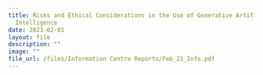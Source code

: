 ```yaml
---
title: Risks and Ethical Considerations in the Use of Generative Artificial
  Intelligence
date: 2023-02-01
layout: file
description: ""
image: ""
file_url: /files/Information Centre Reports/Feb_23_Info.pdf
---
```


